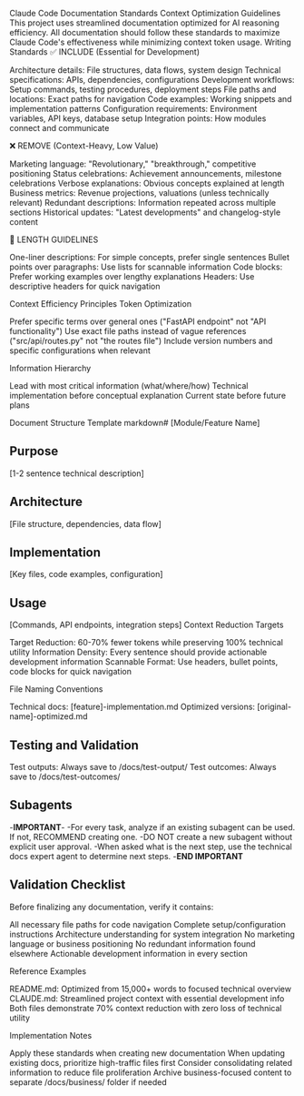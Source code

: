 Claude Code Documentation Standards
Context Optimization Guidelines
This project uses streamlined documentation optimized for AI reasoning efficiency. All documentation should follow these standards to maximize Claude Code's effectiveness while minimizing context token usage.
Writing Standards
✅ INCLUDE (Essential for Development)

Architecture details: File structures, data flows, system design
Technical specifications: APIs, dependencies, configurations
Development workflows: Setup commands, testing procedures, deployment steps
File paths and locations: Exact paths for navigation
Code examples: Working snippets and implementation patterns
Configuration requirements: Environment variables, API keys, database setup
Integration points: How modules connect and communicate

❌ REMOVE (Context-Heavy, Low Value)

Marketing language: "Revolutionary," "breakthrough," competitive positioning
Status celebrations: Achievement announcements, milestone celebrations
Verbose explanations: Obvious concepts explained at length
Business metrics: Revenue projections, valuations (unless technically relevant)
Redundant descriptions: Information repeated across multiple sections
Historical updates: "Latest developments" and changelog-style content

📏 LENGTH GUIDELINES

One-liner descriptions: For simple concepts, prefer single sentences
Bullet points over paragraphs: Use lists for scannable information
Code blocks: Prefer working examples over lengthy explanations
Headers: Use descriptive headers for quick navigation

Context Efficiency Principles
Token Optimization

Prefer specific terms over general ones ("FastAPI endpoint" not "API functionality")
Use exact file paths instead of vague references ("src/api/routes.py" not "the routes file")
Include version numbers and specific configurations when relevant

Information Hierarchy

Lead with most critical information (what/where/how)
Technical implementation before conceptual explanation
Current state before future plans

Document Structure Template
markdown# [Module/Feature Name]

## Purpose
[1-2 sentence technical description]

## Architecture
[File structure, dependencies, data flow]

## Implementation
[Key files, code examples, configuration]

## Usage
[Commands, API endpoints, integration steps]
Context Reduction Targets

Target Reduction: 60-70% fewer tokens while preserving 100% technical utility
Information Density: Every sentence should provide actionable development information
Scannable Format: Use headers, bullet points, code blocks for quick navigation

File Naming Conventions

Technical docs: [feature]-implementation.md
Optimized versions: [original-name]-optimized.md

## Testing and Validation
Test outputs: Always save to /docs/test-output/
Test outcomes: Always save to /docs/test-outcomes/

## Subagents
-**IMPORTANT**-
-For every task, analyze if an existing subagent can be used. If not, RECOMMEND creating one. 
-DO NOT create a new subagent without explicit user approval.
-When asked what is the next step, use the technical docs expert agent to determine next steps.
-**END IMPORTANT**

## Validation Checklist
Before finalizing any documentation, verify it contains:

All necessary file paths for code navigation
Complete setup/configuration instructions
Architecture understanding for system integration
No marketing language or business positioning
No redundant information found elsewhere
Actionable development information in every section

Reference Examples

README.md: Optimized from 15,000+ words to focused technical overview
CLAUDE.md: Streamlined project context with essential development info
Both files demonstrate 70% context reduction with zero loss of technical utility

Implementation Notes

Apply these standards when creating new documentation
When updating existing docs, prioritize high-traffic files first
Consider consolidating related information to reduce file proliferation
Archive business-focused content to separate /docs/business/ folder if needed